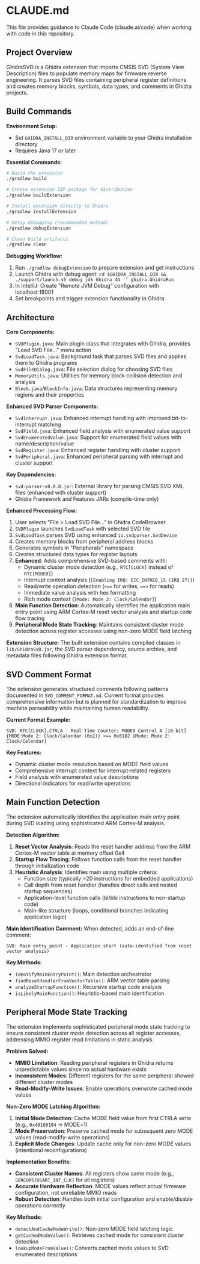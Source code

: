 # CLAUDE.md

This file provides guidance to Claude Code (claude.ai/code) when working with code in this repository.

## Project Overview

GhidraSVD is a Ghidra extension that imports CMSIS SVD (System View Description) files to populate memory maps for firmware reverse engineering. It parses SVD files containing peripheral register definitions and creates memory blocks, symbols, data types, and comments in Ghidra projects.

## Build Commands

**Environment Setup:**
- Set `GHIDRA_INSTALL_DIR` environment variable to your Ghidra installation directory
- Requires Java 17 or later

**Essential Commands:**
```bash
# Build the extension
./gradlew build

# Create extension ZIP package for distribution
./gradlew buildExtension

# Install extension directly to Ghidra
./gradlew installExtension

# Setup debugging (recommended method)
./gradlew debugExtension

# Clean build artifacts
./gradlew clean
```

**Debugging Workflow:**
1. Run `./gradlew debugExtension` to prepare extension and get instructions
2. Launch Ghidra with debug agent: `cd $GHIDRA_INSTALL_DIR && ./support/launch.sh debug jdk Ghidra 4G '' ghidra.GhidraRun`
3. In IntelliJ: Create "Remote JVM Debug" configuration with localhost:18001
4. Set breakpoints and trigger extension functionality in Ghidra

## Architecture

**Core Components:**
- `SVDPlugin.java`: Main plugin class that integrates with Ghidra, provides "Load SVD File..." menu action
- `SvdLoadTask.java`: Background task that parses SVD files and applies them to Ghidra programs
- `SvdFileDialog.java`: File selection dialog for choosing SVD files
- `MemoryUtils.java`: Utilities for memory block collision detection and analysis
- `Block.java`/`BlockInfo.java`: Data structures representing memory regions and their properties

**Enhanced SVD Parser Components:**
- `SvdInterrupt.java`: Enhanced interrupt handling with improved bit-to-interrupt matching
- `SvdField.java`: Enhanced field analysis with enumerated value support
- `SvdEnumeratedValue.java`: Support for enumerated field values with name/description/value
- `SvdRegister.java`: Enhanced register handling with cluster support
- `SvdPeripheral.java`: Enhanced peripheral parsing with interrupt and cluster support

**Key Dependencies:**
- `svd-parser-v0.0.8.jar`: External library for parsing CMSIS SVD XML files (enhanced with cluster support)
- Ghidra Framework and Features JARs (compile-time only)

**Enhanced Processing Flow:**
1. User selects "File > Load SVD File..." in Ghidra CodeBrowser
2. `SVDPlugin` launches `SvdLoadTask` with selected SVD file
3. `SvdLoadTask` parses SVD using enhanced `io.svdparser.SvdDevice`
4. Creates memory blocks from peripheral address blocks
5. Generates symbols in "Peripherals" namespace
6. Creates structured data types for register layouts
7. **Enhanced**: Adds comprehensive SVD-based comments with:
   - Dynamic cluster mode detection (e.g., `RTC[CLOCK]` instead of `RTC[MODE0]`)
   - Interrupt context analysis (`[Enabling IRQ: EIC_INTREQ_15 (IRQ 27)]`)
   - Read/write operation detection (`<==` for writes, `==>` for reads)
   - Immediate value analysis with hex formatting
   - Rich mode context (`[Mode: Mode 2: Clock/Calendar]`)
8. **Main Function Detection**: Automatically identifies the application main entry point using ARM Cortex-M reset vector analysis and startup code flow tracing
9. **Peripheral Mode State Tracking**: Maintains consistent cluster mode detection across register accesses using non-zero MODE field latching

**Extension Structure:**
The built extension contains compiled classes in `lib/GhidraSVD.jar`, the SVD parser dependency, source archive, and metadata files following Ghidra extension format.

## SVD Comment Format

The extension generates structured comments following patterns documented in `SVD_COMMENT_FORMAT.md`. Current format provides comprehensive information but is planned for standardization to improve machine parseability while maintaining human readability.

**Current Format Example:**
```
SVD: RTC[CLOCK].CTRLA - Real-Time Counter; MODE0 Control A [16-bit] {MODE:Mode 2: Clock/Calendar (0x2)} <== 0x8182 [Mode: Mode 2: Clock/Calendar]
```

**Key Features:**
- Dynamic cluster mode resolution based on MODE field values
- Comprehensive interrupt context for interrupt-related registers
- Field analysis with enumerated value descriptions
- Directional indicators for read/write operations

## Main Function Detection

The extension automatically identifies the application main entry point during SVD loading using sophisticated ARM Cortex-M analysis.

**Detection Algorithm:**
1. **Reset Vector Analysis**: Reads the reset handler address from the ARM Cortex-M vector table at memory offset 0x4
2. **Startup Flow Tracing**: Follows function calls from the reset handler through initialization code
3. **Heuristic Analysis**: Identifies main using multiple criteria:
   - Function size (typically >20 instructions for embedded applications)
   - Call depth from reset handler (handles direct calls and nested startup sequences)
   - Application-level function calls (bl/blx instructions to non-startup code)
   - Main-like structure (loops, conditional branches indicating application logic)

**Main Identification Comment:**
When detected, adds an end-of-line comment:
```
SVD: Main entry point - Application start (auto-identified from reset vector analysis)
```

**Key Methods:**
- `identifyMainEntryPoint()`: Main detection orchestrator
- `findResetHandlerFromVectorTable()`: ARM vector table parsing
- `analyzeStartupFunction()`: Recursive startup code analysis
- `isLikelyMainFunction()`: Heuristic-based main identification

## Peripheral Mode State Tracking

The extension implements sophisticated peripheral mode state tracking to ensure consistent cluster mode detection across all register accesses, addressing MMIO register read limitations in static analysis.

**Problem Solved:**
- **MMIO Limitation**: Reading peripheral registers in Ghidra returns unpredictable values since no actual hardware exists
- **Inconsistent Modes**: Different registers for the same peripheral showed different cluster modes
- **Read-Modify-Write Issues**: Enable operations overwrote cached mode values

**Non-Zero MODE Latching Algorithm:**
1. **Initial Mode Detection**: Cache MODE field value from first CTRLA write (e.g., `0x40100104` → MODE=1)
2. **Mode Preservation**: Preserve cached mode for subsequent zero MODE values (read-modify-write operations)
3. **Explicit Mode Changes**: Update cache only for non-zero MODE values (intentional reconfigurations)

**Implementation Benefits:**
- **Consistent Cluster Names**: All registers show same mode (e.g., `SERCOM5[USART_INT_CLK]` for all registers)
- **Accurate Hardware Reflection**: MODE values reflect actual firmware configuration, not unreliable MMIO reads
- **Robust Detection**: Handles both initial configuration and enable/disable operations correctly

**Key Methods:**
- `detectAndCacheModeWrite()`: Non-zero MODE field latching logic
- `getCachedModeValue()`: Retrieves cached mode for consistent cluster detection
- `lookupModeFromValue()`: Converts cached mode values to SVD enumerated descriptions